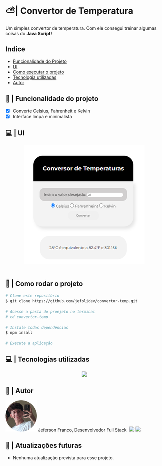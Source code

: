 # ⛅| Convertor de Temperatura

 <p> Um simples convertor de temperatura. Com ele consegui treinar algumas coisas do <b>Java Script! </b></p>

## Indice
- <a href = "##Funcionalidade"> Funcionalidade do Projeto </a>
- <a href = "##ui"> UI </a>
- <a href = "##executar"> Como executar o projeto </a>
- <a href = "##tecnologias"> Tecnologia utilizadas </a>
- <a href = "##autor"> Autor </a>

## 🔧 | Funcionalidade do projeto

- [x] Converte Celsius, Fahrenheit e Kelvin
- [x] Interface limpa e minimalista

## 💻 | UI
<div align = "center">
    <img src = "assets/tempcalc.png">
</div>

<br>

## 🎈 | Como rodar o projeto

```bash
# Clone este repositório
$ git clone https://github.com/jefolidev/convertor-temp.git

# Acesse a pasta do proejeto no terminal
# cd convertor-temp

# Instale todas dependências
$ npm insall

# Execute a aplicação
```

## 💻 | Tecnologias utilizadas 
<div align = center>
<img src = "https://skillicons.dev/icons?i=html,css,js">
</div>

## 👤 | Autor
<img src = "./assets/fotominhacircle.png" style = "width: 100px;"> <span> Jeferson Franco, Desenvolvedor Full Stack </span> <a style = "text-decoration: none;" href = "https://github.com/jefolidev"> <img src = "https://skillicons.dev/icons?i=linkedin" style = "margin-left: 5px; width: 20px; z-index: 2;"> </a> <a style = "text-decoration: none;" href = "https://www.linkedin.com/in/jeferson-franco-1349062b0/"> <img src = "https://skillicons.dev/icons?i=github&theme=light" style = "width: 20px; z-index: 2;"> </a>


## 🎏 | Atualizações futuras
- Nenhuma atualização prevista para esse projeto.
